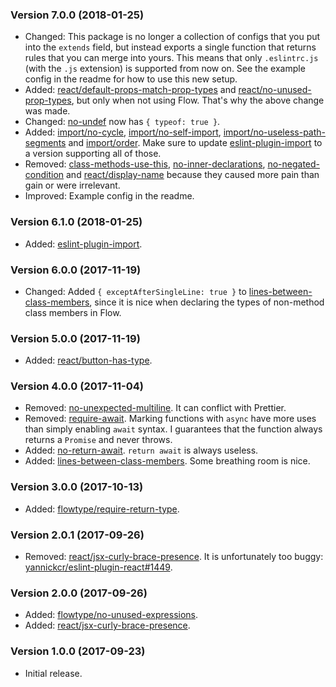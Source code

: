 ### Version 7.0.0 (2018-01-25)

* Changed: This package is no longer a collection of configs that you put into
  the `extends` field, but instead exports a single function that returns rules
  that you can merge into yours. This means that only `.eslintrc.js` (with the
  `.js` extension) is supported from now on. See the example config in the
  readme for how to use this new setup.
* Added: [react/default-props-match-prop-types] and
  [react/no-unused-prop-types], but only when not using Flow. That's why the
  above change was made.
* Changed: [no-undef] now has `{ typeof: true }`.
* Added: [import/no-cycle], [import/no-self-import],
  [import/no-useless-path-segments] and [import/order]. Make sure to update
  [eslint-plugin-import] to a version supporting all of those.
* Removed: [class-methods-use-this], [no-inner-declarations],
  [no-negated-condition] and [react/display-name] because they caused more pain
  than gain or were irrelevant.
* Improved: Example config in the readme.

### Version 6.1.0 (2018-01-25)

* Added: [eslint-plugin-import].

### Version 6.0.0 (2017-11-19)

* Changed: Added `{ exceptAfterSingleLine: true }` to
  [lines-between-class-members], since it is nice when declaring the types of
  non-method class members in Flow.

### Version 5.0.0 (2017-11-19)

* Added: [react/button-has-type].

### Version 4.0.0 (2017-11-04)

* Removed: [no-unexpected-multiline]. It can conflict with Prettier.
* Removed: [require-await]. Marking functions with `async` have more uses than
  simply enabling `await` syntax. I guarantees that the function always returns
  a `Promise` and never throws.
* Added: [no-return-await]. `return await` is always useless.
* Added: [lines-between-class-members]. Some breathing room is nice.

### Version 3.0.0 (2017-10-13)

* Added: [flowtype/require-return-type].

### Version 2.0.1 (2017-09-26)

* Removed: [react/jsx-curly-brace-presence]. It is unfortunately too buggy:
  [yannickcr/eslint-plugin-react#1449].

### Version 2.0.0 (2017-09-26)

* Added: [flowtype/no-unused-expressions].
* Added: [react/jsx-curly-brace-presence].

### Version 1.0.0 (2017-09-23)

* Initial release.

[class-methods-use-this]: https://eslint.org/docs/rules/class-methods-use-this
[eslint-plugin-import]: https://github.com/benmosher/eslint-plugin-import
[flowtype/no-unused-expressions]: https://github.com/gajus/eslint-plugin-flowtype#eslint-plugin-flowtype-rules-no-unused-expressions
[flowtype/require-return-type]: https://github.com/gajus/eslint-plugin-flowtype#eslint-plugin-flowtype-rules-require-return-type
[import/no-cycle]: https://github.com/benmosher/eslint-plugin-import/blob/master/docs/rules/no-cycle.md
[import/no-self-import]: https://github.com/benmosher/eslint-plugin-import/blob/master/docs/rules/no-self-import.md
[import/no-useless-path-segments]: https://github.com/benmosher/eslint-plugin-import/blob/master/docs/rules/no-useless-path-segments.md
[import/order]: https://github.com/benmosher/eslint-plugin-import/blob/master/docs/rules/order.md
[lines-between-class-members]: https://eslint.org/docs/rules/lines-between-class-members
[no-inner-declarations]: https://eslint.org/docs/rules/no-inner-declarations
[no-negated-condition]: https://eslint.org/docs/rules/no-negated-condition
[no-return-await]: https://eslint.org/docs/rules/no-return-await
[no-undef]: https://eslint.org/docs/rules/no-undef
[no-unexpected-multiline]: https://eslint.org/docs/rules/no-unexpected-multiline
[react/button-has-type]: https://github.com/yannickcr/eslint-plugin-react/blob/master/docs/rules/button-has-type.md
[react/default-props-match-prop-types]: https://github.com/yannickcr/eslint-plugin-react/blob/master/docs/rules/default-props-match-prop-types.md
[react/display-name]: https://github.com/yannickcr/eslint-plugin-react/blob/master/docs/rules/display-name.md
[react/jsx-curly-brace-presence]: https://github.com/yannickcr/eslint-plugin-react/blob/master/docs/rules/jsx-curly-brace-presence.md
[react/no-unused-prop-types]: https://github.com/yannickcr/eslint-plugin-react/blob/master/docs/rules/no-unused-prop-types.md
[require-await]: https://eslint.org/docs/rules/require-await
[yannickcr/eslint-plugin-react#1449]: https://github.com/yannickcr/eslint-plugin-react/issues/1449
